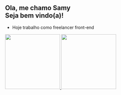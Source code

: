 ## Ola, me chamo Samy<br> Seja bem vindo(a)!

- Hoje trabalho como freelancer front-end

<div>
  <a href="https://github.com/rafaballerini">
  <img height="180em" src="https://github-readme-stats.vercel.app/api?username=SamyJorge&show_icons=true&theme=dark&include_all_commits=true&count_private=true"/>
  <img height="180em" src="https://github-readme-stats.vercel.app/api/top-langs/?username=SamyJorge&layout=compact&langs_count=7&theme=dark"/>
</div>

